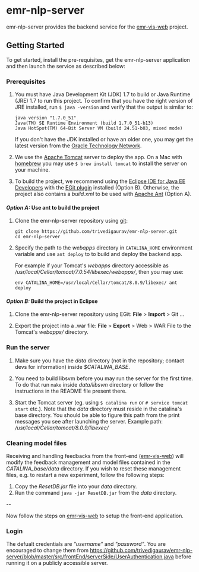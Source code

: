 # emr-nlp-server 

emr-nlp-server provides the backend service for the [emr-vis-web](https://github.com/trivedigaurav/emr-vis-web) project.

## Getting Started

To get started, install the pre-requisites, get the emr-nlp-server application and then launch the service as described below:

### Prerequisites

1. You must have Java Development Kit (JDK) 1.7 to build or Java Runtime (JRE) 1.7 to run this project. To confirm that you have the right version of JRE installed, run `$ java -version` and verify that the output is similar to:

    ```
    java version "1.7.0_51"
    Java(TM) SE Runtime Environment (build 1.7.0_51-b13)
    Java HotSpot(TM) 64-Bit Server VM (build 24.51-b03, mixed mode)
    ```
    
    If you don't have the JDK installed or have an older one, you may get the latest version from the [Oracle Technology Network](http://www.oracle.com/technetwork/java/index.html).

2. We use the [Apache Tomcat](http://tomcat.apache.org/) server to deploy the app. On a Mac with [homebrew][homebrew] you may use `$ brew install tomcat` to install the server on your machine.

3. To build the project, we recommend using the [Eclipse IDE for Java EE Developers](http://www.eclipse.org/downloads/) with the [EGit plugin](http://www.eclipse.org/egit/download/) installed (Option B). Otherwise, the project also contains a _build.xml_ to be used with [Apache Ant][ant] (Option A).


#### _Option A:_ Use ant to build the project

1. Clone the emr-nlp-server repository using [git][git]:

    ```
    git clone https://github.com/trivedigaurav/emr-nlp-server.git
    cd emr-nlp-server
    ```

2. Specify the path to the _webapps_ directory in `CATALINA_HOME` environment variable and use `ant deploy` to to build and deploy the backend app. 

    For example if your Tomcat's _webapps_ directory accessible as _/usr/local/Cellar/tomcat/7.0.54/libexec/webapps/_, then you may use:

    ```
    env CATALINA_HOME=/usr/local/Cellar/tomcat/8.0.9/libexec/ ant deploy
    ```


#### _Option B:_ Build the project in Eclipse

1. Clone the emr-nlp-server repository using EGit: **File** > **Import** > Git ... 

3. Export the project into a .war file: **File** > **Export** > Web > WAR File to the Tomcat's _webapps/_ directory.

### Run the server

1. Make sure you have the _data_ directory (not in the repository; contact devs for information) inside *$CATALINA_BASE*.

2. You need to build libsvm before you may run the server for the first time. To do that run `make` inside _data/libsvm_ directory or follow the instructions in the README file present there.

3. Start the Tomcat server (eg. using `$ catalina run` or `# service tomcat start` etc.). Note that the _data_ directory must reside in the catalina's base directory. You should be able to figure this path from the print messages you see after launching the server. Example path: _/usr/local/Cellar/tomcat/8.0.9/libexec/_ 

### Cleaning model files
Receiving and handling feedbacks from the front-end ([emr-vis-web](https://github.com/trivedigaurav/emr-vis-web)) will modify the feedback management and model files contained in the *CATALINA_base/data* directory. If you wish to reset these management files, e.g. to restart a new experiment, follow the following steps:

1. Copy the _ResetDB.jar_ file into your _data_ directory. 
2. Run the command `java -jar ResetDB.jar` from the _data_ directory.

--

Now follow the steps on [emr-vis-web](https://github.com/trivedigaurav/emr-vis-web) to setup the front-end application.

### Login
The defualt credentials are _"username"_ and _"password"_. You are encouraged to change them from https://github.com/trivedigaurav/emr-nlp-server/blob/master/src/frontEnd/serverSide/UserAuthentication.java before running it on a publicly accessible server.

[homebrew]: http://brew.sh/
[git]: http://git-scm.com/
[ant]: http://ant.apache.org/
